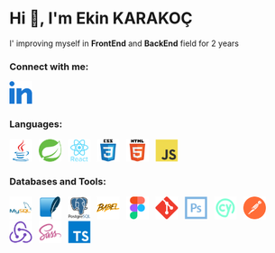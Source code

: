 <h1>Hi 👋, I&#39;m Ekin KARAKOÇ</h1>

<p>I&#39; improving myself in <strong>FrontEnd</strong> and <strong>BackEnd</strong> field for 2 years</p>

<h3>Connect with me:</h3>

<p><a href="https://www.linkedin.com/in/ekin-karako%C3%A7-01a492239/" target="_blank"><img alt="ekinkarakoc" src="./social_icon/linked-in-alt.svg" width="40" /></a>&nbsp; &nbsp;

<h3>Languages:</h3>

<p><a href="https://www.java.com" target="_blank"><img alt="java" src="./languages_icon/java.svg" width="40" /></a>&nbsp;&nbsp;&nbsp;<a href="https://spring.io/" target="_blank"><img alt="spring" src="./languages_icon/spring.svg" width="40" /></a>&nbsp;&nbsp;&nbsp;<a href="https://reactjs.org/" target="_blank"><img alt="react" src="./languages_icon/reactjs.svg" width="40" /></a></a>&nbsp;&nbsp;&nbsp;<a href="https://www.w3schools.com/css/" target="_blank"><img alt="css3" src="./languages_icon/css3.svg" width="40" /></a>&nbsp;&nbsp;&nbsp;<a href="https://www.w3.org/html/" target="_blank"><img alt="html5" src="./languages_icon/html5.svg" width="40" /></a>&nbsp;&nbsp;&nbsp;<a href="https://developer.mozilla.org/en-US/docs/Web/JavaScript" target="_blank"><img alt="javascript" src="./languages_icon/javascript.svg" width="40" /></a>&nbsp;&nbsp;&nbsp;</p>

<h3>Databases and Tools:</h3>

<p><a href="https://www.mysql.com/" target="_blank"><img alt="mysql" src="./databases_and_tools/mysql.svg" width="40" /></a>&nbsp;&nbsp;&nbsp;<a href="https://www.sqlite.org/" target="_blank"><img alt="sqlite" src="./databases_and_tools/sqlite.svg" width="40" /></a>&nbsp;&nbsp;&nbsp;<a href="https://www.postgresql.org" target="_blank"><img alt="postgresql" src="https://github.com/hakanozer/hakanozer/blob/main/databases_and_tools/postgresql.svg" width="40" /></a>&nbsp;&nbsp;&nbsp;<a href="https://babeljs.io/" target="_blank"><img alt="babel" src="./databases_and_tools/babeljs.svg" width="40" /></a>&nbsp;&nbsp;&nbsp;<a href="https://www.figma.com/" target="_blank"><img alt="figma" src="./databases_and_tools/figma.svg" width="40" /></a>&nbsp;&nbsp;&nbsp;<a href="https://git-scm.com/" target="_blank"><img alt="git" src="./databases_and_tools/git.svg" width="40" /></a>&nbsp;&nbsp;&nbsp;<a href="https://www.photoshop.com/en" target="_blank"><img alt="photoshop" src="./databases_and_tools/photoshop.svg" width="40" /></a>&nbsp;&nbsp;&nbsp;<a href="https://www.cypress.io/" target="_blank"><img alt="cypress" src="./databases_and_tools/brand-cypress.svg" width="40" /></a>&nbsp;&nbsp;&nbsp;<a href="https://postman.com" target="_blank"><img alt="postman" src="./databases_and_tools/postman.svg" width="40" /></a>&nbsp;&nbsp;&nbsp;<a href="https://redux.js.org" target="_blank"><img alt="redux" src="./databases_and_tools/redux.svg" width="40" /></a>&nbsp;&nbsp;&nbsp;<a href="https://sass-lang.com" target="_blank"><img alt="sass" src="./databases_and_tools/sass.svg" width="40" /></a>&nbsp;&nbsp;&nbsp;<a href="https://www.typescriptlang.org/" target="_blank"><img alt="typescript" src="https://github.com/hakanozer/hakanozer/blob/main/databases_and_tools/typescript.svg" width="40" /></a>&nbsp;&nbsp;&nbsp;</p>

<p>&nbsp;</p>
